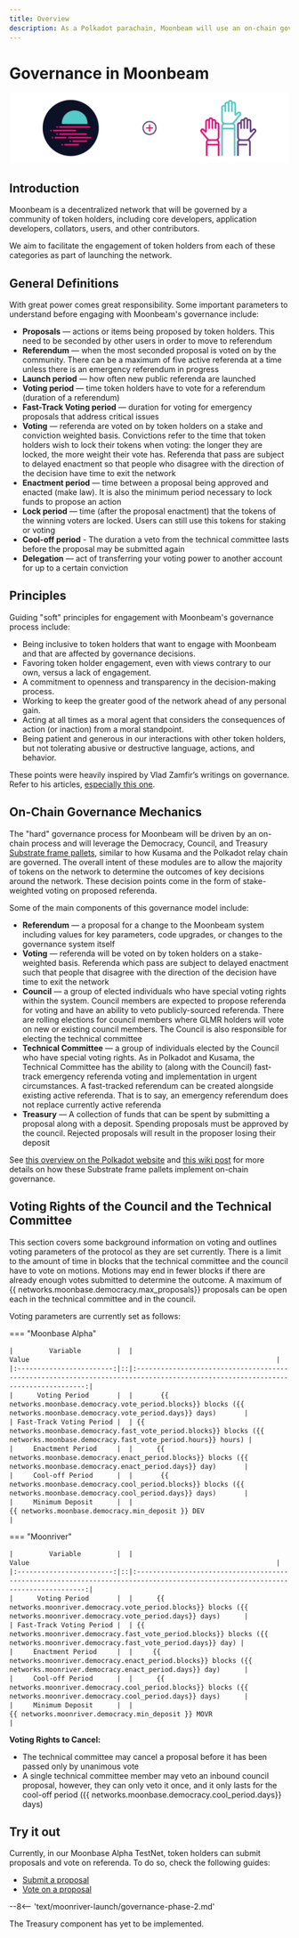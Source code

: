 ```yaml
---
title: Overview
description: As a Polkadot parachain, Moonbeam will use an on-chain governance system, allowing for a stake-weighted vote on public referenda.
---
```


# Governance in Moonbeam

![Governance Moonbeam Banner](/images/governance/governance-overview-banner.png)

## Introduction

Moonbeam is a decentralized network that will be governed by a community of token holders, including core developers, application developers, collators, users, and other contributors. 

We aim to facilitate the engagement of token holders from each of these categories as part of launching the network.

## General Definitions

With great power comes great responsibility. Some important parameters to understand before engaging with Moonbeam's governance include:

 - **Proposals** — actions or items being proposed by token holders. This need to be seconded by other users in order to move to referendum
 - **Referendum** — when the most seconded proposal is voted on by the community. There can be a maximum of five active referenda at a time unless there is an emergency referendum in progress
 - **Launch period** — how often new public referenda are launched
 - **Voting period** — time token holders have to vote for a referendum (duration of a referendum)
 - **Fast-Track Voting period** — duration for voting for emergency proposals that address critical issues
- **Voting** — referenda are voted on by token holders on a stake and conviction weighted basis. Convictions refer to the time that token holders wish to lock their tokens when voting: the longer they are locked, the more weight their vote has. Referenda that pass are subject to delayed enactment so that people who disagree with the direction of the decision have time to exit the network
 - **Enactment period** — time between a proposal being approved and enacted (make law). It is also the minimum period necessary to lock funds to propose an action
 - **Lock period** — time (after the proposal enactment) that the tokens of the winning voters are locked. Users can still use this tokens for staking or voting
 - **Cool-off period** - The duration a veto from the technical committee lasts before the proposal may be submitted again 
 - **Delegation** — act of transferring your voting power to another account for up to a certain conviction

## Principles

Guiding "soft" principles for engagement with Moonbeam's governance process include:

 - Being inclusive to token holders that want to engage with Moonbeam and that are affected by governance decisions.
 - Favoring token holder engagement, even with views contrary to our own, versus a lack of engagement.
 - A commitment to openness and transparency in the decision-making process.
 - Working to keep the greater good of the network ahead of any personal gain.  
 - Acting at all times as a moral agent that considers the consequences of action (or inaction) from a moral standpoint.
 - Being patient and generous in our interactions with other token holders, but not tolerating abusive or destructive language, actions, and behavior.

These points were heavily inspired by Vlad Zamfir’s writings on governance. Refer to his articles, [especially this one](https://medium.com/@Vlad_Zamfir/how-to-participate-in-blockchain-governance-in-good-faith-and-with-good-manners-bd4e16846434).

## On-Chain Governance Mechanics

The "hard" governance process for Moonbeam will be driven by an on-chain process and will leverage the Democracy, Council, and Treasury [Substrate frame pallets](/resources/glossary/#substrate-frame-pallets), similar to how Kusama and the Polkadot relay chain are governed. The overall intent of these modules are to allow the majority of tokens on the network to determine the outcomes of key decisions around the network. These decision points come in the form of stake-weighted voting on proposed referenda.

Some of the main components of this governance model include:

 - **Referendum** — a proposal for a change to the Moonbeam system including values for key parameters, code upgrades, or changes to the governance system itself
 - **Voting** — referenda will be voted on by token holders on a stake-weighted basis. Referenda which pass are subject to delayed enactment such that people that disagree with the direction of the decision have time to exit the network
 - **Council** — a group of elected individuals who have special voting rights within the system. Council members are expected to propose referenda for voting and have an ability to veto publicly-sourced referenda. There are rolling elections for council members where GLMR holders will vote on new or existing council members. The Council is also responsible for electing the technical committee
 - **Technical Committee** — a group of individuals elected by the Council who have special voting rights. As in Polkadot and Kusama, the Technical Committee has the ability to (along with the Council) fast-track emergency referenda voting and implementation in urgent circumstances. A fast-tracked referendum can be created alongside existing active referenda. That is to say, an emergency referendum does not replace currently active referenda
 - **Treasury** — A collection of funds that can be spent by submitting a proposal along with a deposit. Spending proposals must be approved by the council. Rejected proposals will result in the proposer losing their deposit

See [this overview on the Polkadot website](https://polkadot.network/a-walkthrough-of-polkadots-governance/) and [this wiki post](https://wiki.polkadot.network/docs/learn-governance) for more details on how these Substrate frame pallets implement on-chain governance.

## Voting Rights of the Council and the Technical Committee

This section covers some background information on voting and outlines voting parameters of the protocol as they are set currently. There is a limit to the amount of time in blocks that the technical committee and the council have to vote on motions. Motions may end in fewer blocks if there are already enough votes submitted to determine the outcome. A maximum of {{ networks.moonbase.democracy.max_proposals}} proposals can be open each in the technical committee and in the council.

Voting parameters are currently set as follows:

=== "Moonbase Alpha"

    |         Variable         |  |                                                              Value                                                              |
    |:------------------------:|::|:-------------------------------------------------------------------------------------------------------------------------------:|
    |      Voting Period       |  |       {{ networks.moonbase.democracy.vote_period.blocks}} blocks ({{ networks.moonbase.democracy.vote_period.days}} days)       |
    | Fast-Track Voting Period |  | {{ networks.moonbase.democracy.fast_vote_period.blocks}} blocks ({{ networks.moonbase.democracy.fast_vote_period.hours}} hours) |
    |     Enactment Period     |  |      {{ networks.moonbase.democracy.enact_period.blocks}} blocks ({{ networks.moonbase.democracy.enact_period.days}} day)       |
    |     Cool-off Period      |  |       {{ networks.moonbase.democracy.cool_period.blocks}} blocks ({{ networks.moonbase.democracy.cool_period.days}} days)       |
    |     Minimum Deposit      |  |                                        {{ networks.moonbase.democracy.min_deposit }} DEV                                        |

=== "Moonriver"

    |         Variable         |  |                                                              Value                                                              |
    |:------------------------:|::|:-------------------------------------------------------------------------------------------------------------------------------:|
    |      Voting Period       |  |      {{ networks.moonriver.democracy.vote_period.blocks}} blocks ({{ networks.moonriver.democracy.vote_period.days}} days)      |
    | Fast-Track Voting Period |  | {{ networks.moonriver.democracy.fast_vote_period.blocks}} blocks ({{ networks.moonriver.democracy.fast_vote_period.days}} day) |
    |     Enactment Period     |  |     {{ networks.moonriver.democracy.enact_period.blocks}} blocks ({{ networks.moonriver.democracy.enact_period.days}} day)      |
    |     Cool-off Period      |  |      {{ networks.moonriver.democracy.cool_period.blocks}} blocks ({{ networks.moonriver.democracy.cool_period.days}} days)      |
    |     Minimum Deposit      |  |                                       {{ networks.moonriver.democracy.min_deposit }} MOVR                                       |

**Voting Rights to Cancel:**

 * The technical committee may cancel a proposal before it has been passed only by unanimous vote
 * A single technical committee member may veto an inbound council proposal, however, they can only veto it once, and it only lasts for the cool-off period ({{ networks.moonbase.democracy.cool_period.days}} days)

## Try it out

Currently, in our Moonbase Alpha TestNet, token holders can submit proposals and vote on referenda. To do so, check the following guides:

 - [Submit a proposal](/governance/proposals/)
 - [Vote on a proposal](/governance/voting/)

--8<-- 'text/moonriver-launch/governance-phase-2.md'

The Treasury component has yet to be implemented.
